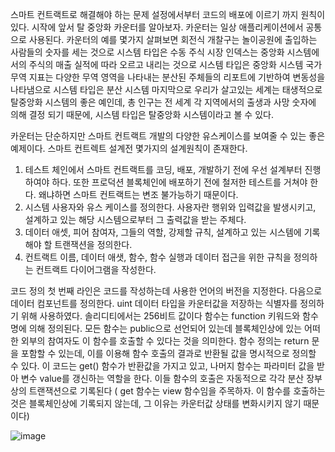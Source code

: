 스마트 컨트랙트로 해결해야 하는 문제 설정에서부터 코드의 배포에 이르기 까지 원칙이 있다.
시작에 앞서 탈 중앙화 카운터를 알아보자. 카운터는 일상 애플리케이션에서 공통으로 사용된다. 카운터의 예를 몇가지 살펴보면
회전식 개찰구는 놀이공원에 출입하는 사람들의 숫자를 세는 것으로 시스템 타입은 수동
주식 시장 인덱스는 중앙화 시스템에서의 주식의 매출 실적에 따라 오르고 내리는 것으로 시스템 타입은 중앙화 시스템
국가 무역 지표는 다양한 무역 영역을 나타내는 분산된 주체들의 리포트에 기반하여 변동성을 나타냄으로 시스템 타입은 분산 시스템
마지막으로 우리가 살고있는 세계는 태생적으로 탈중앙화 시스템의 좋은 예인데, 총 인구는 전 세계 각 지역에서의 출생과 사망 숫자에 의해 결정 되기 때문에, 시스템 타입은 탈중앙화 시스템이라고 볼 수 있다.

카운터는 단순하지만 스마트 컨트랙트 개발의 다양한 유스케이스를 보여줄 수 있는 좋은 예제이다. 스마트 컨트렉트 설계전 몇가지의 설계원칙이 존재한다.

1. 테스트 체인에서 스마트 컨트랙트를 코딩, 배포, 개발하기 전에 우선 설계부터 진행하여야 하다. 또한 프로덕션 블록체인에 배포하기 전에 철저한 테스트를 거쳐야 한다.
   왜냐하면 스마트 컨트랙트는 변조 불가능하기 때문이다.
2. 시스템 사용자와 유스 케이스를 정의한다. 사용자란 행위와 입력값을 발생시키고, 설계하고 있는 해당 시스템으로부터 그 출력값을 받는 주체다.
3. 데이터 애셋, 피어 참여자, 그들의 역할, 강제할 규칙, 설계하고 있는 시스템에 기록해야 할 트랜잭션을 정의한다.
4. 컨트랙트 이름, 데이터 애샛, 함수, 함수 실행과 데이터 접근을 위한 규칙을 정의하는 컨트랙트 다이어그램을 작성한다.

코드 정의
첫 번째 라인은 코드를 작성하는데 사용한 언어의 버전을 지정한다.
다음으로 데이터 컴포넌트를 정의한다. uint 데이터 타입을 카운터값을 저장하는 식별자를 정의하기 위해 사용하였다. 솔리디티에서는 256비트 값이다
함수는 function 키워드와 함수명에 의해 정의된다.
모든 함수는 public으로 선언되어 있는데 블록체인상에 있는 어떠한 외부의 참여자도 이 함수를 호출할 수 있다는 것을 의미한다.
함수 정의는 return 문을 포함할 수 있는데, 이를 이용해 함수 호출의 결과로 반환될 값을 명시적으로 정의할 수 있다.
이 코드는 get() 함수가 반환값을 가지고 있고, 나머지 함수는 파라미터 값을 받아 변수 value를 갱신하는 역할을 한다.
이들 함수의 호출은 자동적으로 각각 분산 장부상의 트랜잭션으로 기록된다
( get 함수는 view 함수임을 주목하자. 이 함수를 호출하는 것은 블록체인상에 기록되지 않는데, 그 이유는 카운터값 상태를 변화시키지 않기 때문이다)



![image](https://user-images.githubusercontent.com/85157729/162619668-5788ff18-af30-42d1-bdd4-73ae3dbfd36f.png)
